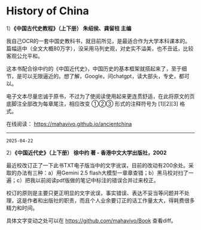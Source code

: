 # History of China

1）**《中国古代史教程》（上下册） 朱绍侯、龚留柱 主编**

我自己OCR的一套中国史教科书，就目前所见，是最适合作为大学本科课本的。篇幅适中（全文大概80万字），没采用马列史观，对史实不溢美，也不丑诋，比较客观公允平和。

这本书配合徐中约的《中国近代史》，中国历史的基本框架就搭起来了，至于细节，是可以无限逼近的。想了解，Google，问chatgpt，读大部头，专史，都可以。

电子文本尽量忠诚于原书，不过为了使阅读使用起来更连贯舒适，在此将原文的页底脚注全部改为每章尾注，相应改变 ①②③ 形式的注释符号为 [1][2][3] 格式。

在线阅读： https://mahavivo.github.io/ancientchina

***

`2025-04-22`

2）**《中国近代史》（上下册） 徐中约 著 - 香港中文大学出版社，2002**

最近校改订正了一下此书TXT电子版当中的文字讹误，目前的改动有200余处。采取的办法有三种：a）用Gemini 2.5 flash大模型一章章查错；b）黑马校对扫了一遍；c）把我以前阅读pdf版做的笔记中标注的错误合并过来校正。

校订的原则是主要只更正明显的文字讹误，事实错误、表达不妥当等问题并不处理，这是作者和出版社的职责，而且个人业余要订正的话工作量太大，得耗费很多精力和时间。

具体文字变动之处可以在 https://github.com/mahavivo/Book 查看diff。